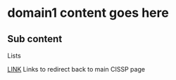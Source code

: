 # domain1 content goes here

## Sub content

Lists

[LINK](/docs/certifications/cissp.md) Links to redirect back to main CISSP page
